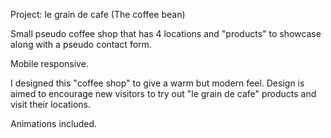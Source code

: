 Project: le grain de cafe (The coffee bean)

Small pseudo coffee shop that has 4 locations and "products"
to showcase along with a pseudo contact form.

Mobile responsive.

I designed this "coffee shop" to give a warm but modern feel.
Design is aimed to encourage new visitors to try out "le grain
de cafe" products and visit their locations.

Animations included.
